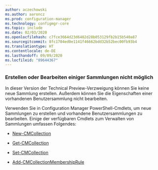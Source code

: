 ```yaml
---
author: aczechowski
ms.author: aaroncz
ms.prod: configuration-manager
ms.technology: configmgr-core
ms.topic: include
ms.date: 02/03/2020
ms.openlocfilehash: c7fce3664d23d6402d28b053129fb2b15b540a87
ms.sourcegitcommit: 8fc1704ed0e1141f46662bdd32b52bec00fb93b4
ms.translationtype: HT
ms.contentlocale: de-DE
ms.lasthandoff: 09/09/2020
ms.locfileid: "89644367"
---
```

### <a name="cant-create-or-edit-some-collections"></a><a name="ki_coll"></a> Erstellen oder Bearbeiten einiger Sammlungen nicht möglich

<!--6197183-->
In dieser Version der Technical Preview-Verzweigung können Sie keine neue Sammlung erstellen. Außerdem können Sie die Eigenschaften einer vorhandenen Benutzersammlung nicht bearbeiten.

Verwenden Sie in Configuration Manager PowerShell-Cmdlets, um neue Sammlungen zu erstellen und vorhandene Benutzersammlungen zu bearbeiten. Einige der verfügbaren Cmdlets zum Verwalten von Sammlungen umfassen Folgendes:

- [New-CMCollection](/powershell/module/configurationmanager/new-cmcollection)

- [Get-CMCollection](/powershell/module/configurationmanager/get-cmcollection)

- [Set-CMCollection](/powershell/module/configurationmanager/set-cmcollection#related-links)

- [Add-CMCollectionMembershipRule](/powershell/module/configurationmanager/add-cmcollectionmembershiprule)